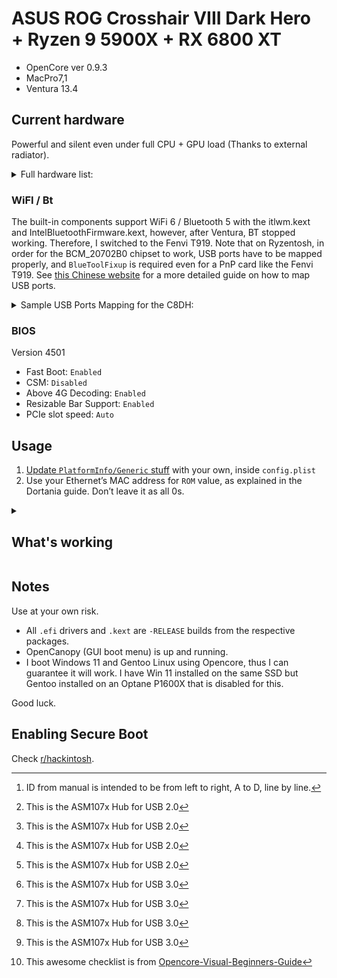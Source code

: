 # ASUS ROG Crosshair VIII Dark Hero + Ryzen 9 5900X + RX 6800 XT

- OpenCore ver 0.9.3
- MacPro7,1
- Ventura 13.4

## Current hardware

Powerful and silent even under full CPU + GPU load (Thanks to external radiator).

<details>
  <summary>Full hardware list:
</summary>

- [ROG Crosshair VIII Dark Hero](https://rog.asus.com/us/motherboards/rog-crosshair/rog-crosshair-viii-dark-hero-model/) motherboard.
- AMD [Ryzen 9 5900X](https://www.amd.com/en/products/cpu/amd-ryzen-9-5900x) CPU.
- AMD [RX 6800 XT](https://www.amd.com/en/products/graphics/amd-radeon-rx-6800-xt) GPU.
- Crucial [Ballistix RGB](https://www.crucial.com/memory/ddr4/bl2k32g32c16u4bl) 64 GB (2 x 32 GB) DDR4 3800MHz CL16 Micron B-die.
- SK Hynix [Platinum P41](https://ssd.skhynix.com/platinum_p41/) 1TB TLC NVMe SSD (Windows + Hackintosh).
- Western Digital [Ultrastar DC SN640](https://www.westerndigital.com/products/internal-drives/data-center-drives/ultrastar-dc-sn640-nvme-ssd) 7.68TB TLC NVMe SSD (Games + Linux)
- Corsair [HX1000i Platinum](shorturl.at/oAL03) 1000W ATX PSU.
- ASUS [TUF GT502](https://www.asus.com/us/motherboards-components/gaming-cases/tuf-gaming/tuf-gaming-gt502/) M-ATX case.
- Fenvi [T919](https://www.fenvi.com/product_detail_16.html) PnP Wi-Fi + BT PCIe AIC.
</details>

### WiFI / Bt

The built-in components support WiFi 6 / Bluetooth 5 with the itlwm.kext and IntelBluetoothFirmware.kext, however, after Ventura, BT stopped working. Therefore, I switched to the Fenvi T919.
Note that on Ryzentosh, in order for the BCM_20702B0 chipset to work, USB ports have to be mapped properly, and `BlueToolFixup` is required even for a PnP card like the Fenvi T919.
See [this Chinese website](https://imacos.top/2022/08/22/windows-usb-macos-bigsur-11-3-usbtoolbox/) for a more detailed guide on how to map USB ports.
<details>
  <summary> Sample USB Ports Mapping for the C8DH:
</summary>

[^1]: ID from manual is intended to be from left to right, A to D, line by line.
[^2]: This is the ASM107x Hub for USB 2.0 
[^3]: This is the ASM107x Hub for USB 3.0 
 
| USB Location | <span markdown="1"> USB Port ID manual[^1]</span>|	USB Port ID UTB	| Type              | Actual Speed |
| :----------: | :----------------: | :-------------: | ----------------- | :----------: |
|Back|8A|2|USB 3.2 Gen 2 - A|2|
|Back|8B|1|USB 3.2 Gen 2 - A|2|
|Back|2C|<span markdown="1">20[^2]</span>|USB 3.2 Gen 1 - A|2|
|Back|2D|<span markdown="1">20[^2]</span>|USB 3.2 Gen 1 - A|2|
|Back|9A|4|USB 3.2 Gen 2 - A|2|
|Back|9B|3|USB 3.2 Gen 2 - A|2|
|Back|3C|<span markdown="1">20[^2]</span>|USB 3.2 Gen 1 - A|2|
|Back|3D|<span markdown="1">20[^2]</span>|USB 3.2 Gen 1 - A|2|
|Back|10A|10|USB 3.2 Gen 2 - A|2|
|Back|10B|9|USB 3.2 Gen 2 - A|2|
|Back|12|12|USB 3.2 Gen 2 - C|2|
|Back|11B|11|USB 3.2 Gen 2 - A|2|
|Back|8A|6|USB 3.2 Gen 2 - A|3|
|Back|8B|5|USB 3.2 Gen 2 - A|3|
|Back|2C|<span markdown="1">26[^3]</span>|USB 3.2 Gen 1 - A|3|
|Back|2D|<span markdown="1">26[^3]</span>|USB 3.2 Gen 1 - A|3|
|Back|9A|8|USB 3.2 Gen 2 - A|3|
|Back|9B|7|USB 3.2 Gen 2 - A|3|
|Back|3C|<span markdown="1">26[^3]</span>|USB 3.2 Gen 1 - A|3|
|Back|3D|<span markdown="1">26[^3]</span>|USB 3.2 Gen 1 - A|3|
|Back|10A|18|USB 3.2 Gen 2 - A|3|
|Back|10B|17|USB 3.2 Gen 2 - A|3|
|Back|12|16|USB 3.2 Gen 2 - C|3|
|Back|11B|15|USB 3.2 Gen 2 - A|3|

</details>

### BIOS

Version 4501

- Fast Boot: `Enabled`
- CSM: `Disabled`
- Above 4G Decoding: `Enabled`
- Resizable Bar Support: `Enabled`
- PCIe slot speed: `Auto`

## Usage

1. [Update `PlatformInfo/Generic` stuff](https://dortania.github.io/OpenCore-Post-Install/universal/iservices.html#generate-a-new-serial) with your own, inside `config.plist`
2. Use your Ethernet’s MAC address for `ROM` value, as explained in the Dortania guide. Don’t leave it as all 0s.

<details>

[^4]: This awesome checklist is from [Opencore-Visual-Beginners-Guide](https://github.com/chriswayg/Opencore-Visual-Beginners-Guide/blob/master/step-by-step/hackintosh-checklist/README.md)
  
  <summary>
    <h2>
    What's working
    </h2>
</summary>

  <span markdown="1"> <h3>Hackintosh Checklist:</h3>[^4]</span>

### Desktop and General

#### OpenCore Booting

* [x] Correct OS choices shown in OpenCore Menu/GUI
* [ ] Keyboard shortcuts working (see details below in _OpenCore Boot Key Combinations_)
  * CMD+V — verbose mode _(check KeySwap)_
* [ ] NVRAM working: [Verifying if you have working NVRAM](https://dortania.github.io/OpenCore-Post-Install/misc/nvram.html#verifying-if-you-have-working-nvram)
  * Apple -> System Preferences -> Startup Disk (uses NVRAM).
* [ ] Security (especially SIP) use _Menu Bar SIP Detector_
* [ ] FileVault (if used)
* [x] Windows 10 and/or Linux Multi-Boot
* [x] Recovery (macOS) Boot
* [x] Serial Number: ensure that it does not exist elsewhere, [Check Apple Coverage](https://checkcoverage.apple.com/us/en/) _(and not uploaded to Github)_

#### Display

* [x] Display via HDMI
* [x] Display via DisplayPort
* [ ] Display via DVI
* [x] Native Resolution
* [x] Refresh rates
* [x] Multimonitor displays

#### Graphics Acceleration

* [x] dGPU dedicated GPU
  * In _Terminal_: `gfxutil -f GFX0` or check in _IORegistryExplorer_
* [ ] iGPU internal GPU
  * In _Terminal_: `gfxutil -f IGPU` or check in _IORegistryExplorer_
* [ ] QE/CI _(full acceleration requires both Quartz Extreme and Core Image)_
  * Check for transparent menu bar and fast smooth UI.
* [ ] VDA _(Video Decode Acceleration framework)_
  * _Hackintool -> System -> System -> VDA Decoder_ (should show '_fully supported_')
  * Or use `VDADecoderChecker`
* [x] Metal
  * _System Information_ -> Graphics/Displays -> Metal: Supported
  * _GLView_
  * _Geekbench_ -> Compute -> Metal
* [x] Intel Quick Sync, H.264 & HEVC (H.265) hardware decoding/encoding
  * _Intel Power Gadget > GFX_ (green line) check while exporting H.264 from FCP-X
* [x] dGPU hardware acceleration

#### Audio

* [ ] Audio out (see in _Audio MIDI Setup_)
* [ ] Audio in
* [ ] Frontpanel audio connectors
* [ ] Audio over HDMI
* [x] Audio quality

#### Sleep & Power

Use _Energy Saver > Restore Defaults_

* [x] Check Hibernate Mode (desktop `0`, laptop `3`): `pmset -g | grep hibernatemode`
* [x] Shutdown (from Apple menu)
* [x] Restart (from Apple menu)
* [ ] Manual Sleep (Apple menu -> Sleep)
* [ ] [Press and hold power button for 1.5 seconds](https://support.apple.com/en-us/HT201236), select Sleep
* [x] Auto Sleep (_System Preferences_ -> Energy Saver)
* [x] Wake by keyboard
* [x] Wake by mouse/trackpad

#### CPU

* [x] CPU Power Management [Optimizing Power Management](https://dortania.github.io/OpenCore-Post-Install/universal/pm.html#optimizing-power-management)
  * Check with _IORegistryExplorer_
* [x] Temperatures and stability with 100% CPU
  * Use _Prime95_ Torture Test

#### Disk

Test with _AJA System Test Lite_

* [x] NVMe SSD (PCIe Gen3 or Gen4 speeds)
* [x] SATA SSD
* [x] TRIM support (_System Information_ -> SATA -> SSD drive)

#### Sensors

Check with HWMonitorSMC2

* [x] CPU
* [x] GPU
* [x] SSD, NVMe, HD
* [x] Fans

#### Keyboard

* [x] Option/Command correctly mapped in macOS
  * For PC Keyboards swap in: _System Preferences_ -> Keyboard -> Modifier Keys
  * Press _Spacebar_ and the key left of the Spacebar. This should show Spotlight
* [x] Fn keys working (Audio Volume keys, etc.)

#### USB

Check with _USBToolBox_ or _Hackintool_ (shows connection speed)

Test external drive speed with _AJA System Test Lite_

* [x] USB 2 ports
* [x] USB 2 on USB 3 ports
* [x] USB 3 and 3.1 ports (check transfer speed during copy)
* [x] USB Type-C ports
* [ ] SD Card Reader
* [ ] Camera (Photo Booth, Facetime, Zoom)
* [ ] Fingerprint reader

#### ThunderBolt

* [ ] File transfer
* [ ] Display

#### Ethernet

* [x] Gigabit LAN (_System Preferences_-> Network -> Ethernet -> Advanced -> Hardware -> Speed should be 1000baseT)
* [x] 2.5GBase-T (especially on Comet Lake and above boards)
* [ ] 10GBase-T (Aquantia with updated firmware)

#### Wifi & Bluetooth

* [x] Wifi transmission speed (Option Click -> Wifi menu bar icon -> check Tx Rate)
* [x] Bluetooth devices (trackpad, mouse, keyboard, headset)
* [x] AirDrop (test with iDevices)
* [x] AirPlay to Mac (macOS Monterey or later, test with iOS 14 or later devices)
  * tap the AirPlay icon on your Apple device to share videos to your Hackintosh
* [ ] Handoff [System requirements for Continuity](https://support.apple.com/en-us/HT204689) and [Use Continuity](https://support.apple.com/en-us/HT204681) which requires macOS Catalina & iOS 13+
* [ ] [Sidecar](https://support.apple.com/en-us/HT210380) requires macOS Catalina or later and a compatible iPad using iPadOS 13 or later.

#### OS Features

* [x] iMessage, FaceTime, App Store, iTunes Store
* [ ] DRM support _(iTunes Movies, Apple TV+. Amazon Prime and Netflix, and others - test in Safari. Requires AMD Polaris or newer GPU.)
</details>

## Notes

Use at your own risk. 

- All `.efi` drivers and `.kext` are `-RELEASE` builds from the respective packages. 
- OpenCanopy (GUI boot menu) is up and running.
- I boot Windows 11 and Gentoo Linux using Opencore, thus I can guarantee it will work. I have Win 11 installed on the same SSD but Gentoo installed on an Optane P1600X that is disabled for this.

Good luck.

## Enabling Secure Boot
Check [r/hackintosh](https://www.reddit.com/r/hackintosh/comments/v91q50/secure_booting_with_oc).
